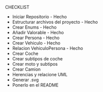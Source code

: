 CHECKLIST

- Iniciar Repositorio - Hecho
- Estructurar archivos del proyecto - Hecho
- Crear Enums - Hecho
- Añadir Valorable - Hecho
- Crear Persona - Hecho
- Crear Vehiculo - Hecho
- Relacion VehiculoPersona - Hecho
- Crear Coche
- Crear subtipos de coche
- Crear moto y subtipos
- Crear Camion
- Herencias y relacione UML
- Generar .svg
- Ponerlo en el README